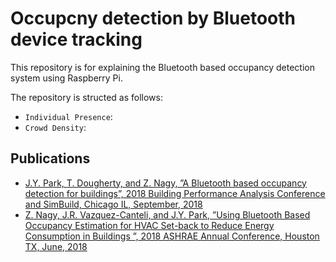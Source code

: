 # Occupcny detection by Bluetooth device tracking

This repository is for explaining the Bluetooth based occupancy detection system using Raspberry Pi.

The repository is structed as follows:
- `Individual Presence`:
- `Crowd Density`:

<!---
## `Individual Presence` folder
This folder contains blabla: `temporal` or blabla and `meta` or the data is collected from.

## `Crowd Density` folder
%blablabla `blablabla` - blablabla (or **blablabla**) as blabla
-->

## Publications
- [J.Y. Park, T. Dougherty, and Z. Nagy, ”A Bluetooth based occupancy detection for buildings”, 2018 Building Performance Analysis Conference and SimBuild, Chicago IL, September, 2018](https://www.researchgate.net/publication/326718201_A_Bluetooth_based_occupancy_detection_for_buildings)
- [Z. Nagy, J.R. Vazquez-Canteli, and J.Y. Park, ”Using Bluetooth Based Occupancy Estimation for HVAC Set-back to Reduce Energy Consumption in Buildings ”, 2018 ASHRAE Annual Conference, Houston TX, June, 2018](https://www.researchgate.net/publication/326723732_Using_Bluetooth_Based_Occupancy_Estimation_for_HVAC_Set-back_to_Reduce_Energy_Consumption_in_Buildings)

